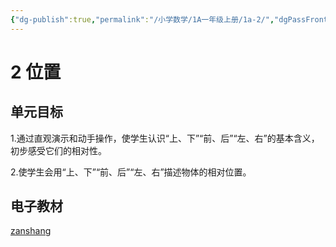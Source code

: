 ```yaml
---
{"dg-publish":true,"permalink":"/小学数学/1A一年级上册/1a-2/","dgPassFrontmatter":true}
---
```


# 2 位置

## 单元目标

1.通过直观演示和动手操作，使学生认识“上、下”“前、后”“左、右”的基本含义，初步感受它们的相对性。

2.使学生会用“上、下”“前、后”“左、右”描述物体的相对位置。

## 电子教材

<Epep grade="xxsx1a" :pep="1221001101121" :pages="9" :paged="13" ></Epep>

[zanshang](../res/zanshang.md ':include')